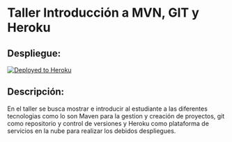 # Taller Introducción a MVN, GIT y Heroku


## Despliegue:
[![Deployed to Heroku](https://www.herokucdn.com/deploy/button.png)](https://sparkarep.herokuapp.com)

## Descripción:
En el taller se busca mostrar e introducir al estudiante a las diferentes tecnologias como lo son Maven para la gestion y creación de proyectos, git como repositorio y control de versiones y Heroku como plataforma de servicios en la nube para realizar los debidos despliegues.



